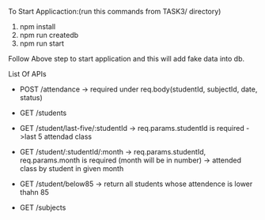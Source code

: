 To Start Applicaction:(run this commands from TASK3/ directory)
 1. npm install
 2. npm run createdb
 2. npm run start


Follow Above step to start application and this will add fake data into db.


List Of APIs


- POST /attendance -> required under req.body(studentId, subjectId, date, status)

- GET /students
- GET /student/last-five/:studentId -> req.params.studentId is required ->last 5 attendad class
- GET /student/:studentId/:month -> req.params.studentId, req.params.month is required (month will be in number) -> attended class by student in given month
- GET /student/below85 -> return all students whose attendence is lower thahn 85

- GET /subjects